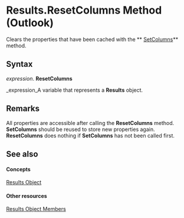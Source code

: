 
# Results.ResetColumns Method (Outlook)

Clears the properties that have been cached with the  ** [SetColumns](119ea78f-f61e-a95e-e9df-440499af962a.md)** method.


## Syntax

 _expression_. **ResetColumns**

 _expression_A variable that represents a  **Results** object.


## Remarks

All properties are accessible after calling the  **ResetColumns** method. **SetColumns** should be reused to store new properties again. **ResetColumns** does nothing if **SetColumns** has not been called first.


## See also


#### Concepts


 [Results Object](59057f6f-8f6d-eed0-c945-240b9593b7ea.md)
#### Other resources


 [Results Object Members](650f59fb-0dbd-3f5f-b289-2dfe9e33c20e.md)
